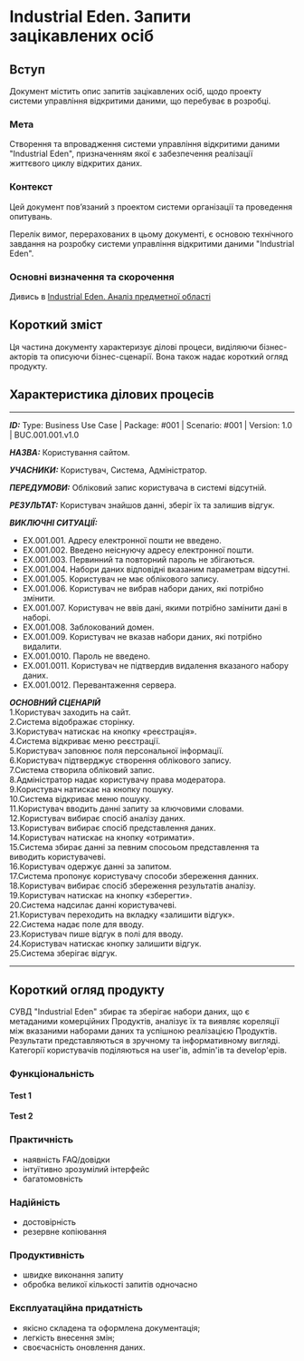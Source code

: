 # Industrial Eden. Запити зацікавлених осіб

## Вступ

Документ містить опис запитів зацікавлених осіб, щодо проекту системи управління відкритими даними, що перебуває в розробці.

### Мета

Створення та впровадження системи управління відкритими даними "Industrial Eden", призначенням якої є забезпечення реалізації життєвого циклу відкритих даних.

### Контекст

Цей документ пов’язаний з проектом системи організації та проведення опитувань.

Перелік вимог, перерахованих в цьому документі, є основою технічного завдання на розробку системи управління відкритими даними "Industrial Eden".

### Основні визначення та скорочення

Дивись в [Industrial Eden. Аналіз предметної області](https://github.com/e-andrew/Industrial_Eden/blob/master/docs/requirements/state-of-the-art.md)

## Короткий зміст

Ця частина документу характеризує ділові процеси, виділяючи бізнес-акторів та описуючи бізнес-сценарії. Вона також надає короткий огляд продукту.

## Характеристика ділових процесів

<hr>

***ID:*** Type: Business Use Case | Package: #001 | Scenario: #001 | Version: 1.0 | BUC.001.001.v1.0

***НАЗВА:*** Користування сайтом.
    
***УЧАСНИКИ:*** Користувач, Система, Адміністратор.

***ПЕРЕДУМОВИ:*** Обліковий запис користувача в системі відсутній.

***РЕЗУЛЬТАТ:*** Користувач знайшов данні, зберіг їх та залишив відгук.

***ВИКЛЮЧНІ СИТУАЦІЇ:***
   - EX.001.001. Адресу електронної пошти не введено.
   - EX.001.002. Введено неіснуючу адресу електронної пошти.
   - EX.001.003. Первинний та повторний пароль не збігаються.
   - EX.001.004. Набори даних відповідні вказаним параметрам відсутні.
   - EX.001.005. Користувач не має облікового запису.
   - EX.001.006. Користувач не вибрав набори даних, які потрібно змінити.
   - EX.001.007. Користувач не ввів дані, якими потрібно замінити дані в наборі.
   - EX.001.008. Заблокований домен.
   - EX.001.009. Користувач не вказав набори даних, які потрібно видалити.
   - EX.001.0010. Пароль не введено.
   - EX.001.0011. Користувач не підтвердив видалення вказаного набору даних.
   - EX.001.0012. Перевантаження сервера.
   
***ОСНОВНИЙ СЦЕНАРІЙ***
	<br>1.Користувач заходить на сайт.
	<br>2.Сиcтема відображає сторінку.
	<br>3.Користувач натискає на кнопку «реєстрація».
	<br>4.Система відкриває меню реєстрації.
	<br>5.Користувач заповнює поля персональної інформації. 
	<br>6.Користувач підтверджує створення облікового запису.
	<br>7.Система створила обліковий запис.
	<br>8.Адміністратор надає користувачу права модератора.
	<br>9.Користувач натискає на кнопку пошуку.
	<br>10.Система відкриває меню пошуку.
	<br>11.Користувач вводить данні запиту за ключовими словами.
	<br>12.Користувач вибирає спосіб аналізу даних.
	<br>13.Користувач вибирає спосіб представлення даних.
	<br>14.Користувач натискає на кнопку «отримати».
	<br>15.Система збирає данні за певним спосоьом представлення та виводить користувачеві.
	<br>16.Користувач одержує данні за запитом.
	<br>17.Система пропонує користувачу способи збереження данних.
	<br>18.Користувач вибирає спосіб збереження результатів аналізу.
	<br>19.Користувач натискає на кнопку «зберегти».
	<br>20.Система надсилає данні користувачеві.
	<br>21.Користувач переходить на вкладку «залишити відгук».
	<br>22.Система надає поле для вводу.
	<br>23.Користувач пише відгук в полі для вводу.
	<br>24.Користувач натискає кнопку залишити відгук.
	<br>25.Система зберігає відгук.
<hr>

## Короткий огляд продукту

СУВД "Industrial Eden" збирає та зберігає набори даних, що є метаданими комерційних Продуктів, аналізує їх та виявляє кореляції між вказаними наборами даних та успішною реалізацією Продуктів. Результати представляються в зручному та інформативному вигляді. Категорії користувачів поділяються на user'ів, admin'ів та develop'ерів.

### Функціональність
#### Test 1
#### Test 2
  
### Практичність
  - наявність FAQ/довідки
  - інтуїтивно зрозумілий інтерфейс
  - багатомовність

### Надійність
  - достовірність
  - резервне копіювання

### Продуктивність
  - швидке виконання запиту
  - обробка великої кількості запитів одночасно

### Експлуатаційна придатність
  - якісно складена та оформлена документація;
  - легкість внесення змін;
  - своєчасність оновлення даних.
